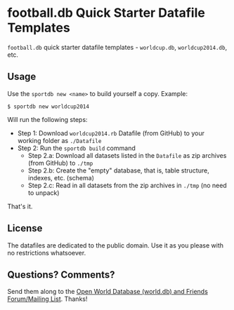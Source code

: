 # football.db Quick Starter Datafile Templates

`football.db` quick starter datafile templates -
`worldcup.db`, `worldcup2014.db`, etc.


## Usage

Use the `sportdb new <name>` to build yourself a copy. Example:

    $ sportdb new worldcup2014

Will run the following steps:

- Step 1:  Download `worldcup2014.rb` Datafile (from GitHub) to your working folder as `./Datafile`
- Step 2:  Run the `sportdb build` command
    - Step 2.a:  Download all datasets listed in the `Datafile` as zip archives (from GitHub) to `./tmp`
    - Step 2.b:  Create the "empty" database, that is, table structure, indexes, etc. (schema)
    - Step 2.c:  Read in all datasets from the zip archives in `./tmp` (no need to unpack)

That's it.


## License

The datafiles are dedicated to the public domain.
Use it as you please with no restrictions whatsoever.

## Questions? Comments?

Send them along to the [Open World Database (world.db) and Friends Forum/Mailing List](http://groups.google.com/group/openmundi). 
Thanks!

